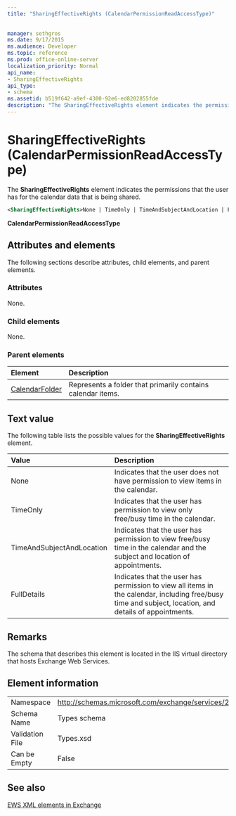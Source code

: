 ```yaml
---
title: "SharingEffectiveRights (CalendarPermissionReadAccessType)"
 
 
manager: sethgros
ms.date: 9/17/2015
ms.audience: Developer
ms.topic: reference
ms.prod: office-online-server
localization_priority: Normal
api_name:
- SharingEffectiveRights
api_type:
- schema
ms.assetid: b519f642-a9ef-4300-92e6-ed8202855fde
description: "The SharingEffectiveRights element indicates the permissions that the user has for the calendar data that is being shared."
---
```


# SharingEffectiveRights (CalendarPermissionReadAccessType)

The **SharingEffectiveRights** element indicates the permissions that the user has for the calendar data that is being shared. 
  
```XML
<SharingEffectiveRights>None | TimeOnly | TimeAndSubjectAndLocation | FullDetails</SharingEffectiveRights>
```

 **CalendarPermissionReadAccessType**
## Attributes and elements

The following sections describe attributes, child elements, and parent elements.
  
### Attributes

None.
  
### Child elements

None.
  
### Parent elements

|**Element**|**Description**|
|:-----|:-----|
|[CalendarFolder](calendarfolder.md) <br/> |Represents a folder that primarily contains calendar items.  <br/> |
   
## Text value

The following table lists the possible values for the **SharingEffectiveRights** element. 
  
|**Value**|**Description**|
|:-----|:-----|
|None  <br/> |Indicates that the user does not have permission to view items in the calendar.  <br/> |
|TimeOnly  <br/> |Indicates that the user has permission to view only free/busy time in the calendar.  <br/> |
|TimeAndSubjectAndLocation  <br/> |Indicates that the user has permission to view free/busy time in the calendar and the subject and location of appointments.  <br/> |
|FullDetails  <br/> |Indicates that the user has permission to view all items in the calendar, including free/busy time and subject, location, and details of appointments.  <br/> |
   
## Remarks

The schema that describes this element is located in the IIS virtual directory that hosts Exchange Web Services.
  
## Element information

|||
|:-----|:-----|
|Namespace  <br/> |http://schemas.microsoft.com/exchange/services/2006/types  <br/> |
|Schema Name  <br/> |Types schema  <br/> |
|Validation File  <br/> |Types.xsd  <br/> |
|Can be Empty  <br/> |False  <br/> |
   
## See also



[EWS XML elements in Exchange](ews-xml-elements-in-exchange.md)

